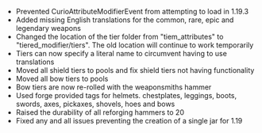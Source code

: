 - Prevented CurioAttributeModifierEvent from attempting to load in 1.19.3
- Added missing English translations for the common, rare, epic and legendary weapons
- Changed the location of the tier folder from "tiem_attributes" to "tiered_modifier/tiers". The old location will continue to work temporarily
- Tiers can now specify a literal name to circumvent having to use translations
- Moved all shield tiers to pools and fix shield tiers not having functionality
- Moved all bow tiers to pools
- Bow tiers are now re-rolled with the weaponsmiths hammer
- Used forge provided tags for helmets. chestplates, leggings, boots, swords, axes, pickaxes, shovels, hoes and bows
- Raised the durability of all reforging hammers to 20
- Fixed any and all issues preventing the creation of a single jar for 1.19